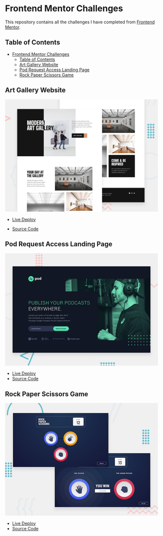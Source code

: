 # Frontend Mentor Challenges

This repository contains all the challenges I have completed from [Frontend Mentor](https://www.frontendmentor.io/profile/Juanescacha).

## Table of Contents

-   [Frontend Mentor Challenges](#frontend-mentor-challenges)
    -   [Table of Contents](#table-of-contents)
    -   [Art Gallery Website](#art-gallery-website)
    -   [Pod Request Access Landing Page](#pod-request-access-landing-page)
    -   [Rock Paper Scissors Game](#rock-paper-scissors-game)

## Art Gallery Website

![](./Art%20Gallery%20Website/screenshots/preview.jpg)

-   [Live Deploy](https://fem-art-gallery-website-juanescacha.vercel.app/)

-   [Source Code](https://github.com/Juanescacha/Frontend-Mentor/tree/main/Art%20Gallery%20Website)

## Pod Request Access Landing Page

![](./Pod%20request%20access%20landing%20page/screenshots/preview.jpg)

-   [Live Deploy](https://fem-pod-request-access-landing-page-juanescacha.vercel.app/)
-   [Source Code](https://github.com/Juanescacha/Frontend-Mentor/tree/main/Pod%20request%20access%20landing%20page)

## Rock Paper Scissors Game

![](./Rock%20Paper%20Scissors%20Game/screenshots/preview.jpg)

-   [Live Deploy](https://fem-rock-paper-scissors-game-juanescacha.vercel.app/)
-   [Source Code](https://github.com/Juanescacha/Frontend-Mentor/tree/main/Rock%20Paper%20Scissors%20Game)
